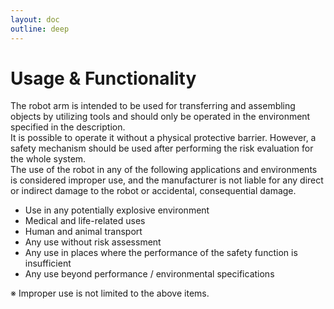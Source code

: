 ```yaml
---
layout: doc
outline: deep
---
```


# Usage & Functionality

The robot arm is intended to be used for transferring and assembling objects by utilizing tools and should only be operated in the environment specified in the description.<br>
It is possible to operate it without a physical protective barrier. However, a safety mechanism should be used after performing the risk evaluation for the whole system.<br>
The use of the robot in any of the following applications and environments is considered improper use, and the manufacturer is not liable for any direct or indirect damage to the robot or accidental, consequential damage.

- Use in any potentially explosive environment
- Medical and life-related uses
- Human and animal transport
- Any use without risk assessment
- Any use in places where the performance of the safety function is insufficient
- Any use beyond performance / environmental specifications

※ Improper use is not limited to the above items.
